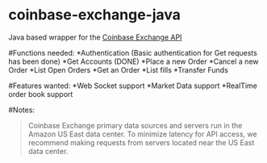 # coinbase-exchange-java
Java based wrapper for the [Coinbase Exchange API](https://docs.exchange.coinbase.com/#introduction)

#Functions needed:
    *Authentication (Basic authentication for Get requests has been done)
    *Get Accounts (DONE)
    *Place a new Order
    *Cancel a new Order
    *List Open Orders
    *Get an Order
    *List fills
    *Transfer Funds
    
#Features wanted:
    *Web Socket support
    *Market Data support
    *RealTime order book support

#Notes:
>Coinbase Exchange primary data sources and servers run in the Amazon US East data center. To minimize latency for API access, we recommend making requests from servers located near the US East data center.